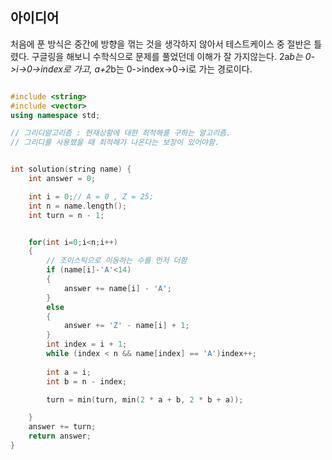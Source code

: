 ## 아이디어 

처음에 푼 방식은 중간에 방향을 꺾는 것을 생각하지 않아서 테스트케이스 중 절반은 틀렸다. 구글링을 해보니 수학식으로 문제를 풀었던데 이해가 잘 가지않는다.
2a*b는 0->i->0->index로 가고, 
a+2*b는 0->index->0->i로 가는 경로이다.

```cpp

#include <string>
#include <vector>
using namespace std;

// 그리디알고리즘 : 현재상황에 대한 최적해를 구하는 알고리즘.
// 그리디를 사용했을 때 최적해가 나온다는 보장이 있어야함.


int solution(string name) {
    int answer = 0;

    int i = 0;// A = 0 , Z = 25;
    int n = name.length();
    int turn = n - 1;


    for(int i=0;i<n;i++)
    {
        // 조이스틱으로 이동하는 수를 먼저 더함
        if (name[i]-'A'<14)
        {
            answer += name[i] - 'A';
        }
        else
        {
            answer += 'Z' - name[i] + 1;
        }
        int index = i + 1;
        while (index < n && name[index] == 'A')index++;
        
        int a = i;
        int b = n - index;

        turn = min(turn, min(2 * a + b, 2 * b + a));

    }
    answer += turn;
    return answer;
}



```